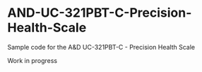 AND-UC-321PBT-C-Precision-Health-Scale
======================================

Sample code for the A&amp;D UC-321PBT-C - Precision Health Scale

Work in progress